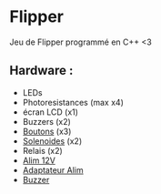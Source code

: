 # Flipper

Jeu de Flipper programmé en C++ <3


## Hardware :
- LEDs 
- Photoresistances (max x4)
- écran LCD (x1)
- Buzzers (x2)
- [Boutons](https://www.gotronic.fr/art-bouton-poussoir-bp19040-29347.htm) (x3)
- [Solenoides](https://www.gotronic.fr/art-solenoide-12-vcc-ls1110bd-37.htm) (x2)
- Relais (x2)
- [Alim 12V](https://www.gotronic.fr/art-alimentation-ps1220n-25293.htm)
- [Adaptateur Alim](https://www.gotronic.fr/art-fiche-alim-cd013-14969.htm)
- [Buzzer](https://www.gotronic.fr/art-module-buzzer-linker-lk-buzzer-26857.htm)
